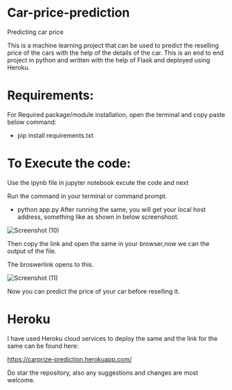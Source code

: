 # Car-price-prediction

Predicting car price

This is a machine learning project that can be used to predict the reselling price of the cars with the help of the details of the car. This is an end to end project in python and written with the help of Flask and deployed using Heroku.

# Requirements:
For Required package/module installation, open the terminal and copy paste below command:

- pip install requirements.txt

# To Execute the code:

Use the ipynb file in jupyter notebook excute the code and next 

Run the command in your terminal or command prompt.

- python app.py
After running the same, you will get your local host address, something like as shown in below screenshoot.

![Screenshot (10)](https://user-images.githubusercontent.com/45974916/105572064-d6702880-5d7a-11eb-9212-b073334fa7d2.png)

Then copy the link and open the same in your browser,now we can the output of the file.

The broswerlink  opens to this.

![Screenshot (11)](https://user-images.githubusercontent.com/45974916/105572220-cefd4f00-5d7b-11eb-9f2c-19b34192128c.png)

Now you can predict the price of your car before reselling it.


# Heroku

I have used Heroku cloud services to deploy the same and the link for the same can be found here:

https://carprize-prediction.herokuapp.com/


Do star the repository, also any suggestions and changes are most welcome.
